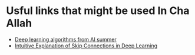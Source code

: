 
# Usful links that might be used In Cha Allah
- <a href="https://theaisummer.com/Deep-Learning-Algorithms/">Deep learning algorithms from AI summer </a>
- <a href="https://theaisummer.com/skip-connections/">Intuitive Explanation of Skip Connections in Deep Learning</a>
